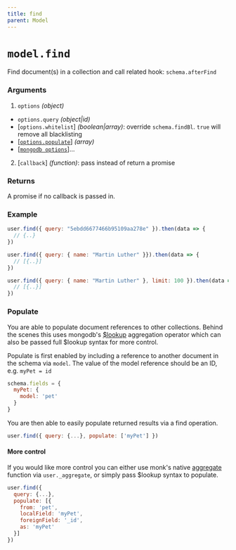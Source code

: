 ```yaml
---
title: find
parent: Model
---
```


# `model.find`

Find document(s) in a collection and call related hook: `schema.afterFind`

### Arguments

1. `options` *(object)*
  - `options.query` *(object\|id)*
  - [`options.whitelist`] *(boolean\|array)*: override `schema.findBl`. `true` will remove all blacklisting
  - [[`options.populate`](#populate)] *(array)*
  - [[`mongodb options`](http://mongodb.github.io/node-mongodb-native/3.2/api/Collection.html#find)]...
2. [`callback`] *(function)*: pass instead of return a promise

### Returns

A promise if no callback is passed in.

### Example

```js
user.find({ query: "5ebdd6677466b95109aa278e" }).then(data => {
  // {..}
}) 

user.find({ query: { name: "Martin Luther" }}).then(data => {
  // [{..}]
})

user.find({ query: { name: "Martin Luther" }, limit: 100 }).then(data => {
  // [{..}]
})
```

### Populate

You are able to populate document references to other collections. Behind the scenes 
this uses mongodb's [$lookup](https://docs.mongodb.com/manual/reference/operator/aggregation/lookup/) aggregation operator which can also be passed full $lookup syntax for more control.

Populate is first enabled by including a reference to another document in the schema via `model`.
The value of the model reference should be an ID, e.g. `myPet = id`

```js
schema.fields = {
  myPet: {
    model: 'pet'
  }
}
```

You are then able to easily populate returned results via a find operation.

```js
user.find({ query: {...}, populate: ['myPet'] })
```

#### More control

If you would like more control you can either use monk's native 
[aggregate](https://automattic.github.io/monk/docs/collection/aggregate.html) function via 
`user._aggregate`, or simply pass $lookup syntax to populate.

```js
user.find({ 
  query: {...},
  populate: [{
    from: 'pet',
    localField: 'myPet',
    foreignField: '_id',
    as: 'myPet'
  }]
})
```
